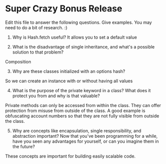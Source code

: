 # Super Crazy Bonus Release

Edit this file to answer the following questions. Give examples. You may need to do a bit of research. :)

1. Why is Hash.fetch useful?
It allows you to set a default value

2. What is the disadvantage of single inheritance, and what's a possible solution to that problem?

Composition

3. Why are these classes initialized with an options hash?

So we can create an instance with or without having all values

4. What is the purpose of the private keyword in a class? What does it protect you from and why is that valuable?

Private methods can only be accessed from within the class. They can offer protection from misuse from outside of the class. A good example is obfuscating account numbers so that they are not fully visible from outside the class.

5. Why are concepts like encapsulation, single responsibility, and abstraction important? Now that you've been programming for a while, have you seen any advantages for yourself, or can you imagine them in the future?

These concepts are important for building easily scalable code.
